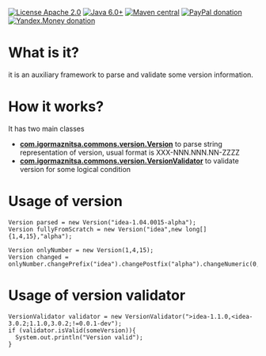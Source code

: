 [![License Apache 2.0](https://img.shields.io/badge/license-Apache%20License%202.0-green.svg)](http://www.apache.org/licenses/LICENSE-2.0)
[![Java 6.0+](https://img.shields.io/badge/java-6.0%2b-green.svg)](http://www.oracle.com/technetwork/java/javase/downloads/index.html)
[![Maven central](https://maven-badges.herokuapp.com/maven-central/com.igormaznitsa/commons-version/badge.svg)](http://search.maven.org/#artifactdetails|com.igormaznitsa|commons-version|1.0.0|jar)
[![PayPal donation](https://img.shields.io/badge/donation-PayPal-red.svg)](https://www.paypal.com/cgi-bin/webscr?cmd=_s-xclick&hosted_button_id=AHWJHJFBAWGL2)
[![Yandex.Money donation](https://img.shields.io/badge/donation-Я.деньги-yellow.svg)](https://money.yandex.ru/embed/small.xml?account=41001158080699&quickpay=small&yamoney-payment-type=on&button-text=01&button-size=l&button-color=orange&targets=%D0%9F%D0%BE%D0%B6%D0%B5%D1%80%D1%82%D0%B2%D0%BE%D0%B2%D0%B0%D0%BD%D0%B8%D0%B5+%D0%BD%D0%B0+%D0%BF%D1%80%D0%BE%D0%B5%D0%BA%D1%82%D1%8B+%D1%81+%D0%BE%D1%82%D0%BA%D1%80%D1%8B%D1%82%D1%8B%D0%BC+%D0%B8%D1%81%D1%85%D0%BE%D0%B4%D0%BD%D1%8B%D0%BC+%D0%BA%D0%BE%D0%B4%D0%BE%D0%BC&default-sum=100&successURL=)


# What is it?
it is an auxiliary framework to parse and validate some version information.

# How it works?
It has two main classes
- __[com.igormaznitsa.commons.version.Version](https://github.com/raydac/commons-version/blob/master/src/main/java/com/igormaznitsa/commons/version/Version.java)__ to parse string representation of version, usual format is XXX-NNN.NNN.NN-ZZZZ
- __[com.igormaznitsa.commons.version.VersionValidator](https://github.com/raydac/commons-version/blob/master/src/main/java/com/igormaznitsa/commons/version/VersionValidator.java)__ to validate version for some logical condition

# Usage of version
```
Version parsed = new Version("idea-1.04.0015-alpha");
Version fullyFromScratch = new Version("idea",new long[]{1,4,15},"alpha");

Version onlyNumber = new Version(1,4,15);
Version changed = onlyNumber.changePrefix("idea").changePostfix("alpha").changeNumeric(0,1,2);
```
# Usage of version validator
```
VersionValidator validator = new VersionValidator(">idea-1.1.0,<idea-3.0.2;1.1.0,3.0.2;!=0.0.1-dev");
if (validator.isValid(someVersion)){
  System.out.println("Version valid");
}
```